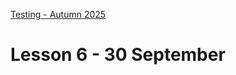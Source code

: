 [Testing - Autumn 2025](https://github.com/arturomorarioja-kea/SD_Testing_E25/blob/main/README.md)

# Lesson 6 - 30 September

[-> git pull https://github.com/arturomorarioja/js_basic_selenium_webdriver_tests]: #
[-> git pull https://github.com/arturomorarioja/js_formy_selenium_webdriver_tests]: #
[-> git pull https://github.com/arturomorarioja/js_basic_cypress_tests]: #
[-> git pull https://github.com/arturomorarioja/js_formy_cypress_tests]: #

[-> Solve Customers API]: #

[-> Slides E2E Testing + CSS demo on EK]: #
[-> Selenium IDE demo on php_mysql_films_auth]: #
[-> Selenium WebDriver demos: basic, formy (+pom), waits]: #
[-> Explain Selenium Grid]: #
[-> Homework: Selenium Webshop]: #

[-> Slides Cypress]: #
[-> Cypress demos: basic, formy]: #

[-> Solve Measure Converter]: #

[-> Cypress demo: measure converter]: #

[-> Slides Playwright]: #
[-> Playwright demo: practicesoftwaretesting.com (tool shop)]: #

[## Exercise solutions]: #
[- API testing: Customers]: #
[  - Collection(https://github.com/arturomorarioja-ek/SD_Testing_E25/blob/main/Lesson05/Customers.postman_collection.json)]: #
[  - Environment(https://github.com/arturomorarioja-ek/SD_Testing_E25/blob/main/Lesson05/Customers.postman_environment.json)]: #
[- Unit and integration testing: Measure converter (Python/Pytest(https://github.com/arturomorarioja/py_measure_converter) | PHP/PHPUnit(https://github.com/arturomorarioja/measure_converter)]: #

[## Class takeaways]: #
[Check out the following slides on Itslearning]: #
[- **End-to-End UI Testing**]: #
[- **Selenium**, with especial attention to Selenium WebDriver(https://www.selenium.dev/documentation/webdriver/)]: #
[- **Cypress**]: #
[- **Playwright**]: #
[Check out the following code samples]: #
[- Selenium WebDriver]: #
[  - Basic(https://github.com/arturomorarioja/js_basic_selenium_webdriver_tests)]: #
[  - Formy(https://github.com/arturomorarioja/js_formy_selenium_webdriver_tests). It tests Meaghan Lewis' Formy(https://formy-project.herokuapp.com/) page]: #
[  - Waits(https://github.com/arturomorarioja/js_waits_selenium_webdriver_tests)]: #
[- Cypress]: #
[  - Basic(https://github.com/arturomorarioja/js_basic_cypress_tests)]: #
[  - Formy(https://github.com/arturomorarioja/js_formy_cypress_tests)]: #
[  - Measure converter (Python/Pytest(https://github.com/arturomorarioja/py_measure_converter) | PHP8/PHPUnit(https://github.com/arturomorarioja/measure_converter))]: #
[- Playwright]: #
[  - Basic(https://github.com/arturomorarioja/js_basic_playwright_tests). It tests https://practicesoftwaretesting.com/]: #
[  - Formy(https://github.com/arturomorarioja/js_formy_playwright_tests)]: #

[## Homework]: #
[- End-to-End Testing]: #
[  - Solve the Webshop End-to-End Testing Exercise(https://github.com/arturomorarioja-ek/SD_Testing_E25/blob/main/Lesson06/01%20Selenium%20Webshop.md) in Selenium WebDriver, Cypress and Playwright]: #
[  - You can practice further by automating every page in Formy(https://formy-project.herokuapp.com/) (warning: `autocomplete` may not work) and the-internet(https://the-internet.herokuapp.com/)]: #
[- Start working on the **First Mandatory Assignment**. Find the corresponding information in Itslearning]: #

